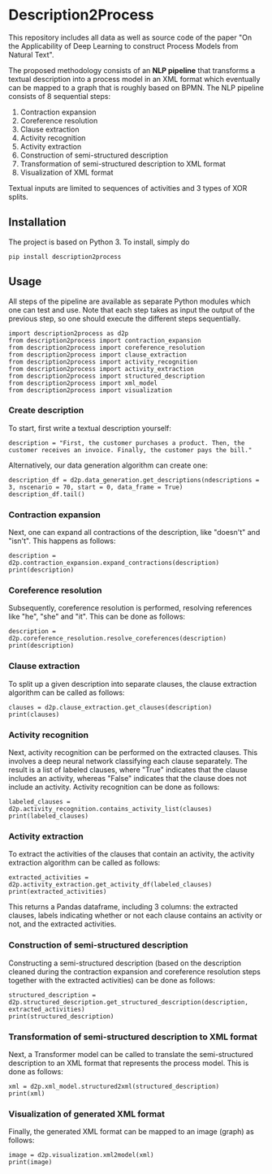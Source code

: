 # Description2Process
This repository includes all data as well as source code of the paper "On the Applicability of Deep Learning to construct Process Models from Natural Text". 

The proposed methodology consists of an **NLP pipeline** that transforms a textual description into a process model in an XML format which eventually can be mapped to a graph that is roughly based on BPMN. The NLP pipeline consists of 8 sequential steps:

1. Contraction expansion
2. Coreference resolution
3. Clause extraction
4. Activity recognition
5. Activity extraction
6. Construction of semi-structured description
7. Transformation of semi-structured description to XML format
8. Visualization of XML format 

Textual inputs are limited to sequences of activities and 3 types of XOR splits.

## Installation 
The project is based on Python 3. To install, simply do
```
pip install description2process
```

## Usage 
All steps of the pipeline are available as separate Python modules which one can test and use. Note that each step takes as input the output of the previous step, so one should execute the different steps sequentially. 

```
import description2process as d2p
from description2process import contraction_expansion
from description2process import coreference_resolution
from description2process import clause_extraction
from description2process import activity_recognition
from description2process import activity_extraction
from description2process import structured_description
from description2process import xml_model
from description2process import visualization
```
### Create description
To start, first write a textual description yourself: 
```
description = "First, the customer purchases a product. Then, the customer receives an invoice. Finally, the customer pays the bill."
```
Alternatively, our data generation algorithm can create one:
```
description_df = d2p.data_generation.get_descriptions(ndescriptions = 3, nscenario = 70, start = 0, data_frame = True)
description_df.tail()
```

### Contraction expansion 
Next, one can expand all contractions of the description, like "doesn't" and "isn't". This happens as follows:
```
description = d2p.contraction_expansion.expand_contractions(description)
print(description)
```

### Coreference resolution 
Subsequently, coreference resolution is performed, resolving references like "he", "she" and "it". This can be done as follows:
```
description = d2p.coreference_resolution.resolve_coreferences(description)
print(description)
```

### Clause extraction
To split up a given description into separate clauses, the clause extraction algorithm can be called as follows:
```
clauses = d2p.clause_extraction.get_clauses(description)
print(clauses)
```

### Activity recognition
Next, activity recognition can be performed on the extracted clauses. This involves a deep neural network classifying each clause separately. The result is a list of labeled clauses, where "True" indicates that the clause includes an activity, whereas "False" indicates that the clause does not include an activity. Activity recognition can be done as follows:
```
labeled_clauses = d2p.activity_recognition.contains_activity_list(clauses)
print(labeled_clauses)
```

### Activity extraction
To extract the activities of the clauses that contain an activity, the activity extraction algorithm can be called as follows:
```
extracted_activities = d2p.activity_extraction.get_activity_df(labeled_clauses)
print(extracted_activities)
```
This returns a Pandas dataframe, including 3 columns: the extracted clauses, labels indicating whether or not each clause contains an activity or not, and the extracted activities.  

### Construction of semi-structured description
Constructing a semi-structured description (based on the description cleaned during the contraction expansion and coreference resolution steps together with the extracted activities) can be done as follows:
```
structured_description = d2p.structured_description.get_structured_description(description, extracted_activities)
print(structured_description)
```

### Transformation of semi-structured description to XML format
Next, a Transformer model can be called to translate the semi-structured description to an XML format that represents the process model. This is done as follows:
```
xml = d2p.xml_model.structured2xml(structured_description)
print(xml)
```

### Visualization of generated XML format 
Finally, the generated XML format can be mapped to an image (graph) as follows:
```
image = d2p.visualization.xml2model(xml)
print(image)
```




